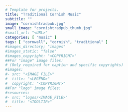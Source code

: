 ```yaml
---
# Template for projects.
title: "Traditional Cornish Music"
subtitle: ""
image: "cornishtradpub.jpg"
small_image: "cornishtradpub_thumb.jpg"
#small_url: "<URL>"
categories: [ "music" ]
tags: [ "cornwall", "cornish", "traditional" ]
#images_directory; "images"
#images_static: "false"
#images_copyright: "<COPYRIGHT>"
##For "image" image files:
# (Only required for caption and specific copyrights)
#images:
#- src: "<IMAGE_FILE>"
#  title: "<LEGEND>"
#  copyright: "<COPYRIGHT>"
##For "logo" image files:
#resources:
#- src: "logos/<IMAGE_FILE>"
#  title: "<TOOLTIP>"
---
```


